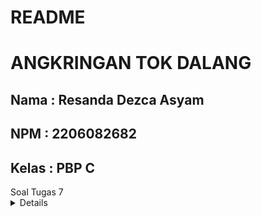 # README

# ANGKRINGAN TOK DALANG

## Nama    : Resanda Dezca Asyam

## NPM     : 2206082682

## Kelas   : PBP C


<summary> Soal Tugas 7 </summary>

<details>

# Pertanyaan: 

1. Apa perbedaan utama antara stateless dan stateful widget dalam konteks pengembangan aplikasi Flutter?

    Stateless widget dalam Flutter adalah widget yang tidak memiliki keadaan internal yang berubah, cocok untuk tampilan statis, seperti teks dan gambar. Mereka tidak dapat merespons perubahan keadaan. Sementara itu, stateful widget memiliki keadaan internal yang dapat berubah selama masa hidupnya dan cocok untuk tampilan dinamis yang memerlukan respons terhadap perubahan keadaan, seperti input pengguna atau animasi. Mereka menggunakan kelas state terpisah untuk menyimpan dan mengelola keadaan, dan mereka dapat merender ulang diri mereka sendiri sesuai kebutuhan saat keadaan berubah.

2. Sebutkan seluruh widget yang kamu gunakan untuk menyelesaikan tugas ini dan jelaskan fungsinya masing-masing.

    * **MyApp** yang digunakan sebagai root dari aplikasi ini dan membungkus seluruh widget yang ada pada aplikasi ini. Widget ini yang dijalankan pada program utama
    * **MaterialApp** yang digunakan untuk mengatur konfigurasi global aplikasi dan menyediakan kerangka kerja untuk membangun aplikasi.
    * **MyHomePage** yang merupakan widget halaman utama aplikasi
    * **Scaffold** yang menyediakan struktur dasar untuk tampilan halaman.
    * **AppBar** yang menampilkan header atas aplikasi dengan judul.
    * **SingleChildScrollView** yang membuat konten dapat melakukan scrolling.
    * **Padding** yang menambahkan padding ke konten.
    * **Column** yang mengatur posisi children widget secara vertikal.
    * **Text** yang menampilkan teks dengan gaya tertentu.
    * **GridView.count** yang digunakan untuk mengatur tampilan berupa grid layout.
    * **ShopCard** untuk menampilkan card tombol Lihat Item, Tambah Item, dan Logout.
    * **Material** yang digunakan untuk mengatur warna latar belakang dan tampilan dasar untuk kartu.
    * **InkWell** yang memungkinkan area kartu menjadi responsif terhadap sentuhan pengguna, sehingga dapat mendeteksi ketika kartu ditekan.
    * **Container** yang digunakan untuk mengatur struktur konten dalam kotak dengan padding yang telah ditentukan.
    * **Center** yang digunakan untuk mengatur konten di tengah kartu.
    * **Icon** widget yang menampilkan ikon tertentu.
    * **SnackBar** yang digunakan untuk menampilkan pesan kepada pengguna.

3. Jelaskan bagaimana cara kamu mengimplementasikan checklist di atas secara step-by-step (bukan hanya sekadar mengikuti tutorial)

    1. Membuat sebuah program Flutter baru dengan tema inventory seperti tugas-tugas sebelumnya.

        Pertama-tama saya membuat sebuah flutter project dengan perintah berikut


        ```shell
        flutter create angkringan_tok_dalang
        cd angkringan_tok_dalang
        ```

        Setelah project dibentuk, saya membuat file bernama `menu.dart` pada direktori `angkringan_tok_dalang/lib` dan mengimport package `material.dart` dari flutter. Kemudian saya memindadhkan class `MyHomePage` dan `_MyHomePageState` pada `main.dart` ke `menu.dart`. Kemudian saya melakukan import menu.dart ke main.dart agar dapat mengenali class `MyHomePage` yang sudah dipindahkan.

    2. Membuat tiga tombol sederhana dengan ikon dan teks untuk:

        Untuk membuat tiga tombol sederhana, saya terlebih dahulu mengubah warna tema aplikasi menjadi Indigo. Kemudian pada class `MyHomePage` di main.dart, saya menghapus `MyHomePage(title: 'Flutter Demo Home Page')`. Pada `menu.dart`, saya mengubah state menjadi stateless agar statis dan meningkatkan performa aplikasi. Saya juga melakukan perubahan  pada bagian `({super.key, required this.title})` menjadi `({Key? key}) : super(key: key);`. Setelah itu, saya menghapus kode pada class tersebut dari final string title hingga kebawah. Untuk membuat objek informasi itemnya, saya membuat class `ShopItem` yang memiliki atribut nama dan icon.pada class `MyHomePage`, saya menambahkan kode berikut untuk menampilkan card pada halaman utama.


        ```dart
        final List<ShopItem> items = [
            ShopItem("Lihat Item", Icons.checklist, Colors.blue),
            ShopItem("Tambah Item", Icons.add_shopping_cart, const Color.green),
            ShopItem("Logout", Icons.logout, Colors.red),
          ];
        ```

        Kemudian untuk mempercantik tampilan, saya membuat AppBar, dan membuat agar tampilan pada isi halaman page dapat di scroll serta membuat agar card yang ditampilkan tertata dengan rapi menggunakan GridView. Lalu saya juga membuat class baru bernama `ShopCard` untuk membungkus ShopItem dengan card. Pada kelas tersebut, terdapat atribut ShopItem dan memiliki widget-widget yang dibutuhkan untuk membentuk sebuah card.

    3. Memunculkan Snackbar dengan tulisan:

        Untuk menampilkan snackbar ketika tombol ditekan, saya menambahkan widget InkWell yang dapat menerima respon sentuhan dari user, setelah itu saya melakukan action dengan menampilkan Widget SnackBar yang berisi teks berdasarkan ShopItem yang ditekan. Berikut adalah kodenya

        ```dart
        InkWell(
                // Area responsive terhadap sentuhan
                onTap: () {
                  // Memunculkan SnackBar ketika diklik
                  ScaffoldMessenger.of(context)
                    ..hideCurrentSnackBar()
                    ..showSnackBar(SnackBar(
                        content: Text("Kamu telah menekan tombol ${item.name}!")));
                },
        ```

</details>
